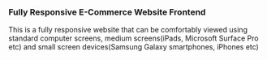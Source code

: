 ### Fully Responsive E-Commerce Website Frontend

This is a fully responsive website that can be comfortably viewed using standard computer screens, medium screens(iPads, Microsoft Surface Pro etc) and small screen devices(Samsung Galaxy smartphones, iPhones etc)
